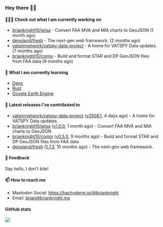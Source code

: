 ### Hey there 👋🏻

#### 👷🏻‍♂️ Check out what I am currently working on

- [brianknight10/jetsa](https://github.com/brianknight10/jetsa) - Convert FAA MVA and MIA charts to GeoJSON (1 month ago)
- [denoland/fresh](https://github.com/denoland/fresh) - The next-gen web framework. (2 months ago)
- [vatsimnetwork/vatspy-data-project](https://github.com/vatsimnetwork/vatspy-data-project) - A home for VATSPY Data updates. (7 months ago)
- [brianknight10/comix](https://github.com/brianknight10/comix) - Build and format STAR and DP GeoJSON files from FAA data (9 months ago)

#### 🌱 What I am currently learning
- [Deno](https://deno.land/)
- [Rust](https://www.rust-lang.org/)
- [Google Earth Engine](https://earthengine.google.com/)

#### 🔭 Latest releases I've contributed to

- [vatsimnetwork/vatspy-data-project](https://github.com/vatsimnetwork/vatspy-data-project) ([v2508.1](https://github.com/vatsimnetwork/vatspy-data-project/releases/tag/v2508.1), 4 days ago) - A home for VATSPY Data updates.
- [brianknight10/jetsa](https://github.com/brianknight10/jetsa) ([v1.0.0](https://github.com/brianknight10/jetsa/releases/tag/v1.0.0), 1 month ago) - Convert FAA MVA and MIA charts to GeoJSON
- [brianknight10/comix](https://github.com/brianknight10/comix) ([v0.5.0](https://github.com/brianknight10/comix/releases/tag/v0.5.0), 9 months ago) - Build and format STAR and DP GeoJSON files from FAA data
- [denoland/fresh](https://github.com/denoland/fresh) ([1.7.3](https://github.com/denoland/fresh/releases/tag/1.7.3), 10 months ago) - The next-gen web framework.

#### 💬 Feedback

Say hello, I don't bite!

#### 📫 How to reach me

- Mastodon Social: <a rel="me" href="https://hachyderm.io/@brianknight">https://hachyderm.io/@brianknight</a>
- Email: brian@brianknight.me

#### GitHub stats

![](https://github-profile-summary-cards.vercel.app/api/cards/profile-details?username=brianknight10&theme=github)